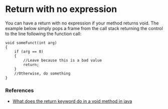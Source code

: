 # Return with no expression

You can have a return with no expression if your method returns void. 
The example below simply pops a frame from the call stack returning the control to the line following the function call:
```
void someFunct(int arg)
{
    if (arg == 0)
    {
        //Leave because this is a bad value
        return;
    }
    //Otherwise, do something
}
```

### References
- [What does the return keyword do in a void method in java](https://stackoverflow.com/questions/744676/what-does-the-return-keyword-do-in-a-void-method-in-java)
